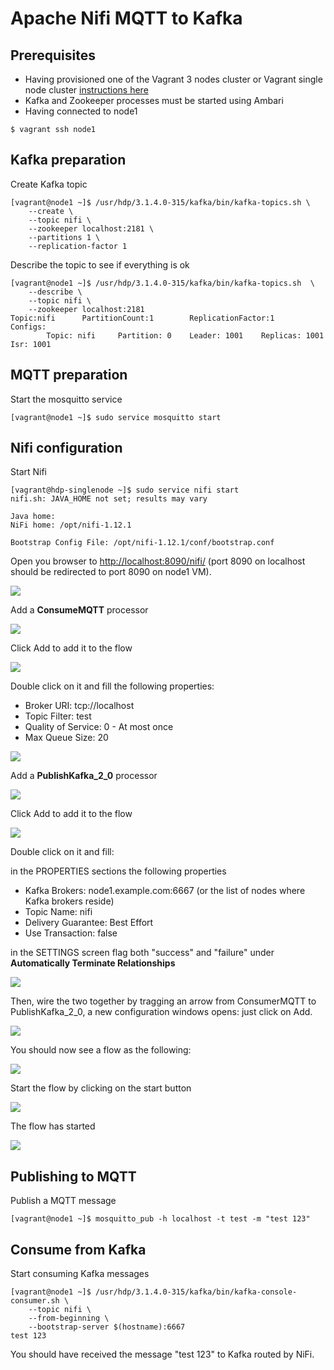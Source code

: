 # Apache Nifi MQTT to Kafka

## Prerequisites

- Having provisioned one of the Vagrant 3 nodes cluster or Vagrant single node cluster [instructions here](../02-Provision_the_environment/README.md) 
- Kafka and Zookeeper processes must be started using Ambari 
- Having connected to node1 

```
$ vagrant ssh node1
```

## Kafka preparation

Create Kafka topic

```console
[vagrant@node1 ~]$ /usr/hdp/3.1.4.0-315/kafka/bin/kafka-topics.sh \
    --create \
    --topic nifi \
    --zookeeper localhost:2181 \
    --partitions 1 \
    --replication-factor 1
```

Describe the topic to see if everything is ok

```console
[vagrant@node1 ~]$ /usr/hdp/3.1.4.0-315/kafka/bin/kafka-topics.sh  \
    --describe \
    --topic nifi \
    --zookeeper localhost:2181
Topic:nifi      PartitionCount:1        ReplicationFactor:1     Configs:
        Topic: nifi     Partition: 0    Leader: 1001    Replicas: 1001  Isr: 1001
```

## MQTT preparation

Start the mosquitto service

```console
[vagrant@node1 ~]$ sudo service mosquitto start
```

## Nifi configuration

Start Nifi

```console
[vagrant@hdp-singlenode ~]$ sudo service nifi start
nifi.sh: JAVA_HOME not set; results may vary

Java home: 
NiFi home: /opt/nifi-1.12.1

Bootstrap Config File: /opt/nifi-1.12.1/conf/bootstrap.conf
```

Open you browser to [http://localhost:8090/nifi/](http://localhost:8090/nifi/) (port 8090 on localhost should be redirected to port 8090 on node1 VM).

![](img/1.png)

Add a **ConsumeMQTT** processor

![](img/2.png)

Click Add to add it to the flow

![](img/3.png)

Double click on it and fill the following properties:

- Broker URI: tcp://localhost
- Topic Filter: test
- Quality of Service: 0 - At most once
- Max Queue Size: 20

![](img/4.png)

Add a **PublishKafka_2_0** processor

![](img/2.png)

Click Add to add it to the flow

![](img/4b.png)

Double click on it and fill:

in the PROPERTIES sections the following properties

- Kafka Brokers: node1.example.com:6667 (or the list of nodes where Kafka brokers reside)
- Topic Name: nifi
- Delivery Guarantee: Best Effort
- Use Transaction: false

in the SETTINGS screen flag both "success" and "failure" under **Automatically Terminate Relationships**

![](img/5.png)


Then, wire the two together by tragging an arrow from ConsumerMQTT to PublishKafka_2_0, a new configuration windows opens: just click on Add.

![](img/6.png)

You should now see a flow as the following:

![](img/7.png)

Start the flow by clicking on the start button

![](img/8.png)

The flow has started

![](img/9.png)



## Publishing to MQTT

Publish a MQTT message 

```
[vagrant@node1 ~]$ mosquitto_pub -h localhost -t test -m "test 123"
```

## Consume from Kafka

Start consuming Kafka messages

```
[vagrant@node1 ~]$ /usr/hdp/3.1.4.0-315/kafka/bin/kafka-console-consumer.sh \
    --topic nifi \
    --from-beginning \
    --bootstrap-server $(hostname):6667
test 123
```

You should have received the message "test 123" to Kafka routed by NiFi. 